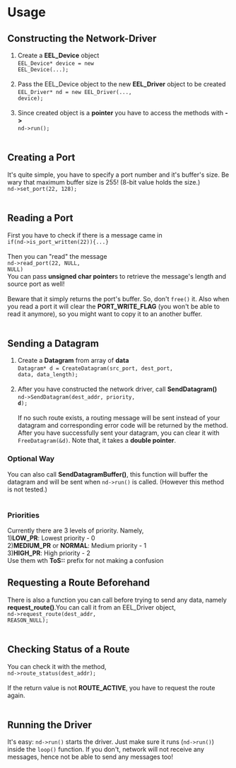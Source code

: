 # Usage

## Constructing the Network-Driver
1) Create a <b>EEL_Device</b> object<br><code>EEL_Device* device = new EEL_Device(...);</code><br><br>
2) Pass the EEL_Device object to the new <b>EEL_Driver</b> object to be created<br><code>EEL_Driver* nd = new EEL_Driver(..., device);</code><br><br>
3) Since created object is a <b>pointer</b> you have to access the methods with <b>-></b><br><code>nd->run();</code><br><br>

## Creating a Port
It's quite simple, you have to specify a port number and it's buffer's size. Be wary that maximum buffer size is 255! (8-bit value holds the size.)<br><code>nd->set_port(22, 128);</code><br><br>

## Reading a Port
First you have to check if there is a message came in<br><code>if(nd->is_port_written(22)){...}</code><br><br>
Then you can "read" the message<br><code>nd->read_port(22, NULL, NULL)</code><br>You can pass <b>unsigned char pointer</b>s to retrieve the message's length and source port as well!<br><br>
Beware that it simply returns the port's buffer. So, don't <code>free()</code> it. Also when you read a port it will clear the <b>PORT_WRITE_FLAG</b> (you won't be able to read it anymore), so you might want to copy it to an another buffer.<br><br>


## Sending a Datagram
1) Create a <b>Datagram</b> from array of <b>data</b><br><code>Datagram* d = CreateDatagram(src_port, dest_port, data, data_length);</code><br><br>
2) After you have constructed the network driver, call <b>SendDatagram()</b><br><code>nd->SendDatagram(dest_addr, priority, <b>d</b>);</code><br><br>
If no such route exists, a routing message will be sent instead of your datagram and corresponding error code will be returned by the method.<br>
After you have successfully sent your datagram, you can clear it with <code>FreeDatagram(&d)</code>. Note that, it takes a <b>double pointer</b>.
### Optional Way
You can also call <b>SendDatagramBuffer()</b>, this function will buffer the datagram and will be sent when <code>nd->run()</code> is called. (However this method is not tested.)<br><br>

### Priorities
Currently there are 3 levels of priority. Namely,<br>
1)<b>LOW_PR</b>: Lowest priority - 0<br>
2)<b>MEDIUM_PR</b> or <b>NORMAL</b>: Medium priority - 1<br>
3)<b>HIGH_PR</b>: High priority - 2<br>
Use them wth <b>ToS::</b> prefix for not making a confusion<br>

## Requesting a Route Beforehand
There is also a function you can call before trying to send any data, namely <b>request_route()</b>.You can call it from an EEL_Driver object,<br><code>nd->request_route(dest_addr, REASON_NULL);</code><br><br>

## Checking Status of a Route
You can check it with the method,<br>
<code>nd->route_status(dest_addr);</code><br><br>
If the return value is not <b>ROUTE_ACTIVE</b>, you have to request the route again.<br><br>

## Running the Driver
It's easy: <code>nd->run()</code> starts the driver. Just make sure it runs (<code>nd->run()</code>) inside the <code>loop()</code> function. If you don't, network will not receive any messages, hence not be able to send any messages too!<br><br>
